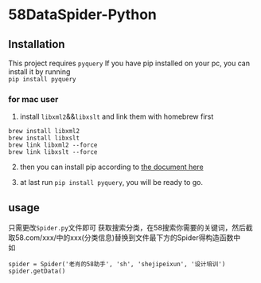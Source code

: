 # 58DataSpider-Python

## Installation

This project requires `pyquery`
If you have pip installed on your pc, you can install it by running  
`pip install pyquery`

### for mac user

1. install `libxml2`&&`libxslt` and link them with homebrew first

```
brew install libxml2
brew install libxslt
brew link libxml2 --force
brew link libxslt --force
```
2. then you can install pip according to [the document here](https://pip.pypa.io/en/stable/installing/)

3. at last run `pip install pyquery`, you will be ready to go.

## usage

只需更改`Spider.py`文件即可
获取搜索分类，在58搜索你需要的关键词，然后截取58.com/xxx/中的xxx(分类信息)替换到文件最下方的Spider得构造函数中  
如 
```
spider = Spider('老肖的58助手', 'sh', 'shejipeixun', '设计培训')
spider.getData()
```
